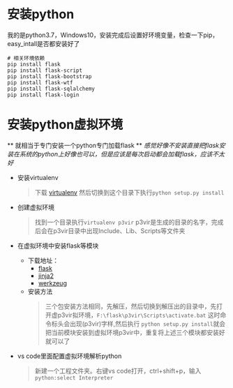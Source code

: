 # 安装python
我的是python3.7，Windows10，安装完成后设置好环境变量，检查一下pip，easy_intall是否都安装好了
```
# 相关环境依赖 
pip install flask
pip install flask-script
pip install flask-bootstrap
pip install flask-wtf
pip install flask-sqlalchemy
pip install flask-login
```


# 安装python虚拟环境
** 就相当于专门安装一个python专门加载flask **
*感觉好像不安装直接把flask安装在系统的python上好像也可以，但是应该是每次启动都会加载flask，应该不太好*
- 安装virtualenv
	> 下载 [virtualenv](https://github.com/pypa/virtualenv/tree/master) 然后切换到这个目录下执行`python setup.py install`
- 创建虚拟环境
	> 找到一个目录执行`virtualenv p3vir` p3vir是生成的目录的名字，完成后会在p3vir目录中出现Include、Lib、Scripts等文件夹 

- 在虚拟环境中安装flask等模块
	- 下载地址：
		- [flask](https://github.com/mitsuhiko/flask)
		- [jinja2](https://github.com/mitsuhiko/jinja2)
		- [werkzeug](https://github.com/mitsuhiko/werkzeug)
	- 安装方法
		> 三个包安装方法相同，先解压，然后切换到解压出的目录中，先打开虚p3vir拟环境，`F:\flask\p3vir\Scripts\activate.bat` 这时命令标头会出现(p3vir)字样,然后执行 `python setup.py install`就会把当前模块安装到虚拟环境p3vir中，重复将上述三个模块都安装好就可以了

- vs code里面配置虚拟环境解析python
	> 新建一个工程文件夹。右键vs code打开，ctrl+shift+p，输入`python:select Interpreter` 